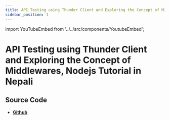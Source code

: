 ```yaml
---
title: API Testing using Thunder Client and Exploring the Concept of Middlewares, Nodejs Tutorial in Nepali
sidebar_position: 1
---
```


import YouTubeEmbed from '../../src/components/YoutubeEmbed';

# API Testing using Thunder Client and Exploring the Concept of Middlewares, Nodejs Tutorial in Nepali

<YouTubeEmbed videoId="xjbiTPobRo0" />

## Source Code

- [**Github**](https://github.com/isarojdahal/node-js-workshop)